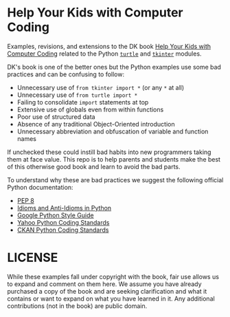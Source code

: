 Help Your Kids with Computer Coding
===================================

Examples, revisions, and extensions
to the DK book [Help Your Kids with Computer
Coding](http://www.amazon.com/Help-Your-Kids-Computer-Coding/dp/146541956X)
related to the Python
[`turtle`](https://docs.python.org/3.4/library/turtle.html#module-turtle)
and [`tkinter`](https://docs.python.org/3.4/library/tkinter.html) modules.

DK's book is one of the better ones but the Python examples use some bad
practices and can be confusing to follow: 

* Unnecessary use of `from tkinter import *` (or any `*` at all)
* Unnecessary use of `from turtle import *`
* Failing to consolidate `import` statements at top
* Extensive use of globals even from within functions
* Poor use of structured data
* Absence of any traditional Object-Oriented introduction
* Unnecessary abbreviation and obfuscation of variable and function names

If unchecked these could instill bad habits into new programmers taking
them at face value. This repo is to help parents and students make the
best of this otherwise good book and learn to avoid the bad parts.

To understand why these are bad practices we suggest the following official
Python documentation: 

* [PEP 8](http://legacy.python.org/dev/peps/pep-0008/)
* [Idioms and Anti-Idioms in Python](https://docs.python.org/3.4/howto/doanddont.html)
* [Google Python Style Guide](http://google-styleguide.googlecode.com/svn/trunk/pyguide.html)
* [Yahoo Python Coding Standards](http://lists.osafoundation.org/pipermail/dev/2003-March/000479.html)
* [CKAN Python Coding Standards](http://docs.ckan.org/en/latest/contributing/python.html)

LICENSE
=======

While these examples fall under copyright with the book, fair use
allows us to expand and comment on them here. We assume you have already
purchased a copy of the book and are seeking clarification and what it
contains or want to expand on what you have learned in it. Any additional
contributions (not in the book) are public domain.
